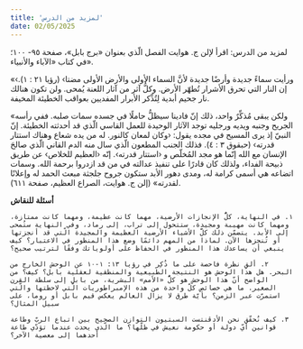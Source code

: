 ```yaml
---
title: 'لمزيد من الدرس'
date: 02/05/2025
---
```


لمزيد من الدرس: اقرأ لإلن ج. هوايت الفصل الّذي بعنوان «برج بابل»، صفحة ٩٥- ١٠٠؛ في كتاب «الآباء والأنبياء».

«‹ورأيت سماءً جديدة وأرضًا جديدة لأنَّ السماء الأولى والأرض الأولى مضتا› (رؤيا ٢١ : ١). إن النار التي تحرق الأشرار تُطهّر الأرض. وكلُّ آثر من آثار اللعنة يُمحى. ولن تكون هنالك نار جحيم أبدية لِتُذِّكر الأبرار المفديين بعواقب الخطيئة المخيفة.

«ولكن يبقى مُذكِّرٌ واحد، ذلك إنّ فادينا سيظلُّ حاملًا في جسده سمات صلبه. ففي رأسه الجريح وجنبه ويديه ورجليه توجد الآثار الوحيدة للعمل القاسي الّذي قد أحدثته الخطيئة. إنّ النبيّ إذ يرى المسيح في مجده يقول: ‹وكان لمعان كالنور. له من يده شعاع وهناك استتار قدرته› (حبقوق ٣ : ٤). فذلك الجنب المطعون الّذي سال منه الدم القاني الّذي صالحَ الإنسان مع الله إنّما هو مجد المُخلّص و ‹استتار قدرته›. إنّه ‹العظيم للخلاص› عن طريق ذبيحة الفداء، ولذلك كان قادرًا على تنفيذ عدالته في من قد ازدروا برحمة الله. وسمات اتضاعه هي أسمى كرامة له، ومدى دهور الأبد ستكون جروح جلجثة مبعث الحمد له وإعلانًا لقدرته» (إلن ج. هوايت، الصراع العظيم، صفحة  ٦١١).

**أسئلة للنقاش**

`١. في النهاية، كلُّ الإنجازات الأرضية، مهما كانت عظيمة، ومهما كانت ممتازة، ومهما كانت مهيبة ومجيدة، ستتحول إلى تراب، إلى رماد، وفي النهاية ستُمحى إلى الأبد. يتضمّن ذلك كلَّ الأشياء الأرضية العظيمة والمجيدة الّتي قد أنجزتها أو تُنجزها الآن. لماذا من المهم دائمًا وضع هذا المنظور في الاعتبار؟ كيف ينبغي أن يساعدك هذا المنظور في الحفاظ على أولوياتك وفقًا لترتيب صحيح؟`

`٢. ألقِ نظرة فاحصة على ما ذُكِر في رؤيا ١٣: ١-١٠ عن الوحش الخارج من البحر. هل هذا الوحش هو النتيجة الطبيعية والمنطقية لعقلية بابل؟ كيف؟ من الواضح أنّ هذا الوحش هو كلُّ «الأمم» البشرية، من بابل إلى سلطة القرن الصغير. ما هي خصائص كلّ واحدة من هذه الإمبراطوريات الّتي لاحظتها والّتي استمرّت عبر الزمن؟ بأيّة طرق لا يزال العالم يعكس قيم بابل أو روما، على سبيل المثال؟`

`٣. كيف نُحقّق نحن الأدڤنتست السبتيون التوازن الصحيح بين اتباع الربّ وطاعة قوانين أيّ دولة أو حكومة نعيش في ظلّها؟ ما الّذي يحدث عندما تؤدّي طاعة أحدهما إلى معصية الآخر؟`